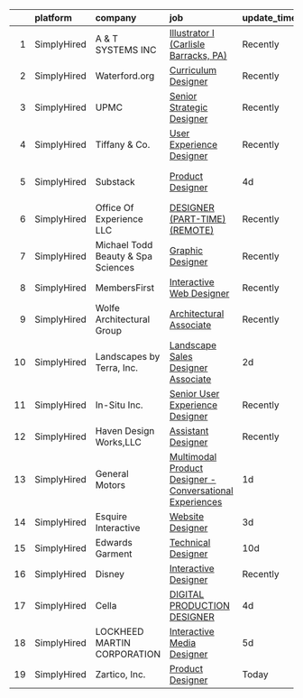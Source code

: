 

|    | platform    | company                            | job                                                                                                                                                                       | update_time   | location             |
|---:|:------------|:-----------------------------------|:--------------------------------------------------------------------------------------------------------------------------------------------------------------------------|:--------------|:---------------------|
|  1 | SimplyHired | A & T SYSTEMS INC                  | [Illustrator I (Carlisle Barracks, PA)](https://www.simplyhired.com/job/075jO_H45Mkn9jqWMlCqMjyG8Ht0AZfNE6N5Rl9178C0J2-Ds6V5Kw?q=interactive+designer)                    | Recently      | Carlisle, PA         |
|  2 | SimplyHired | Waterford.org                      | [Curriculum Designer](https://www.simplyhired.com/job/0SP_YPXc0jKVMaS681lMA-fSryWe5MrTwEZN9z3FIzKmWbncFrwAFw?q=interactive+designer)                                      | Recently      | Remote               |
|  3 | SimplyHired | UPMC                               | [Senior Strategic Designer](https://www.simplyhired.com/job/Nn20cytjYD-_PmAlVyMXuFtxxH70z0d-Rv5Clc0vja_eXs0budoSug?q=interactive+designer)                                | Recently      | Pittsburgh, PA       |
|  4 | SimplyHired | Tiffany & Co.                      | [User Experience Designer](https://www.simplyhired.com/job/27l8S7xDPwsxFXqLEBQ22X6Y7VJqgS8eeQzw1GL0ReKqs-j4KEtlsg?q=interactive+designer)                                 | Recently      | New York, NY         |
|  5 | SimplyHired | Substack                           | [Product Designer](https://www.simplyhired.com/job/gXtuKHcumRUjYAKZ22MbHjaICHft9cObblcqN9OFqPR0PUG7z8sAXQ?q=interactive+designer)                                         | 4d            | San Francisco, CA    |
|  6 | SimplyHired | Office Of Experience LLC           | [DESIGNER (PART-TIME) (REMOTE)](https://www.simplyhired.com/job/yUtNm7aP5k7lf3a27Q4KIbyvuM9A7WQE2tgKPjPrP4xRwKfFS33ECw?q=interactive+designer)                            | Recently      | Chicago, IL          |
|  7 | SimplyHired | Michael Todd Beauty & Spa Sciences | [Graphic Designer](https://www.simplyhired.com/job/ptAgx8RjHMifZNHa6Rh4t_M8_6Vn-bLhP0i8twIwEsI51zn5l4W1ow?q=interactive+designer)                                         | Recently      | Port Saint Lucie, FL |
|  8 | SimplyHired | MembersFirst                       | [Interactive Web Designer](https://www.simplyhired.com/job/BApHw7JGz5-TXEuoNQo_xTM4-1lhJYJe2kJ5_qyxwtF_akJ0pzfOFA?q=interactive+designer)                                 | Recently      | Remote               |
|  9 | SimplyHired | Wolfe Architectural Group          | [Architectural Associate](https://www.simplyhired.com/job/H13gEka9RJVDtlZ39-1dUF2W9CCPlI0-66rVDAzQuX8eJFKtnUIRFA?q=interactive+designer)                                  | Recently      | Spokane, WA          |
| 10 | SimplyHired | Landscapes by Terra, Inc.          | [Landscape Sales Designer Associate](https://www.simplyhired.com/job/gkN4jJ_OnfvzaqGWd-qiuSjW8YjLfowcreG-iM3k31gb5VuBsnrlBw?q=interactive+designer)                       | 2d            | Dublin, OH           |
| 11 | SimplyHired | In-Situ Inc.                       | [Senior User Experience Designer](https://www.simplyhired.com/job/vyM0f3TPEVsiQm91D22dN0l-KsYqyrhKvnNhy16xYaGcS2aJUCAddg?q=interactive+designer)                          | Recently      | Fort Collins, CO     |
| 12 | SimplyHired | Haven Design Works,LLC             | [Assistant Designer](https://www.simplyhired.com/job/e0fJc2q0ghs9mZsGzLVmX43HBJIw1EROA9lZUx2l0OKc5oKdwmwJXw?q=interactive+designer)                                       | Recently      | Buford, GA           |
| 13 | SimplyHired | General Motors                     | [Multimodal Product Designer - Conversational Experiences](https://www.simplyhired.com/job/k3U0ogi9-__cpCcaE8sU7QjnlD-frdAl5eMhjiIfuPgLwR3D3Q-JRQ?q=interactive+designer) | 1d            | Remote               |
| 14 | SimplyHired | Esquire Interactive                | [Website Designer](https://www.simplyhired.com/job/gvJmzsbilRD4cFljRBlfi1WdANy3xTCODQUVOrjMDYaaTsn4ndb6ag?q=interactive+designer)                                         | 3d            | Remote               |
| 15 | SimplyHired | Edwards Garment                    | [Technical Designer](https://www.simplyhired.com/job/IQf8k03O6dxqlWy761KRxjn1KLZUOfGzDlbGHTNArhYvHdicCSSJRg?q=interactive+designer)                                       | 10d           | Kalamazoo, MI        |
| 16 | SimplyHired | Disney                             | [Interactive Designer](https://www.simplyhired.com/job/EG2Bc-C7o097JKsICKYD5AfiZDS7zNej_5tayrcu5RdHdy6cmYEX5Q?q=interactive+designer)                                     | Recently      | Celebration, FL      |
| 17 | SimplyHired | Cella                              | [DIGITAL PRODUCTION DESIGNER](https://www.simplyhired.com/job/J-Z6Ei12UpIEahVMyqp18MR9Xx_2Onzsw2M7xw__kW1DC8pHtVDkAg?q=interactive+designer)                              | 4d            | Remote               |
| 18 | SimplyHired | LOCKHEED MARTIN CORPORATION        | [Interactive Media Designer](https://www.simplyhired.com/job/BSRNylrjqLfve3rd2cqz_2FK2_m5ipNpAJ2ypj0ej7pYUkzMn3gshw?q=interactive+designer)                               | 5d            | Cape Canaveral, FL   |
| 19 | SimplyHired | Zartico, Inc.                      | [Product Designer](https://www.simplyhired.com/job/5B-wy9egwpbkc7SZRH1vZS_C0IVpEFP3vQw-sYn_KPAIaBxbnG6gAg?q=interactive+designer)                                         | Today         | Remote               |